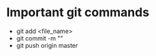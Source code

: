 # Important git commands
- git add <file_name>
- git commit -m "<commit message>"
- git push origin master
